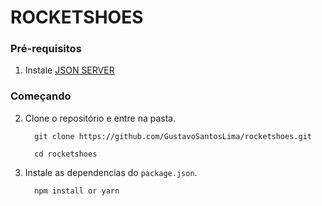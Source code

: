 # ROCKETSHOES

### Pré-requisitos

1. Instale [JSON SERVER](https://github.com/typicode/json-server)

### Começando

2. Clone o repositório e entre na pasta.

   ```
     git clone https://github.com/GustavoSantosLima/rocketshoes.git

     cd rocketshoes
   ```

3. Instale as dependencias do `package.json`.

   ```
     npm install or yarn
   ```
